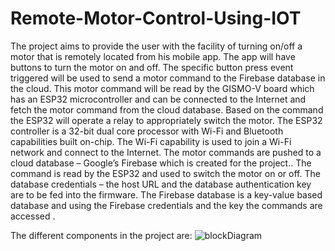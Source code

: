 # Remote-Motor-Control-Using-IOT
The project aims to provide the user with the facility of turning on/off a motor that is remotely
located from his mobile app. The app will have buttons to turn the motor on and off. The
specific button press event triggered will be used to send a motor command to the Firebase
database in the cloud. This motor command will be read by the GISMO-V board which has an
ESP32 microcontroller and can be connected to the Internet and fetch the motor command from
the cloud database. Based on the command the ESP32 will operate a relay to appropriately
switch the motor. The ESP32 controller is a 32-bit dual core processor with Wi-Fi and
Bluetooth capabilities built on-chip. The Wi-Fi capability is used to join a Wi-Fi network and
connect to the Internet. The motor commands are pushed to a cloud database – Google’s
Firebase which is created for the project.. The command is read by the ESP32 and used to
switch the motor on or off. The database credentials – the host URL and the database
authentication key are to be fed into the firmware. The Firebase database is a key-value based
database and using the Firebase credentials and the key the commands are accessed .

The different components in the project are:
![blockDiagram](https://user-images.githubusercontent.com/70106840/131373097-47819f9a-40a4-4b1f-9bfd-a5bf5142a873.png)

